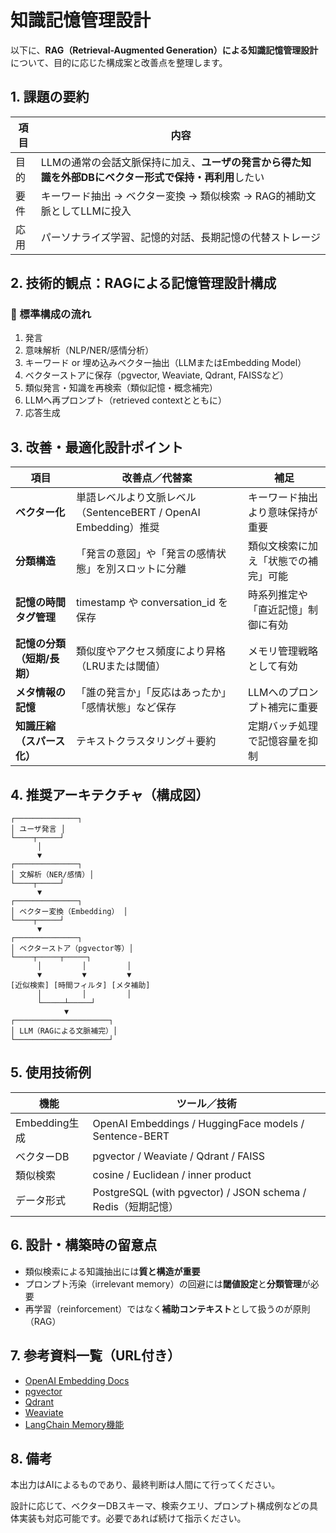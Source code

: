 # 知識記憶管理設計

以下に、**RAG（Retrieval-Augmented Generation）による知識記憶管理設計**について、目的に応じた構成案と改善点を整理します。

## 1. 課題の要約

| 項目 | 内容 |
|---|---|
| 目的 | LLMの通常の会話文脈保持に加え、**ユーザの発言から得た知識を外部DBにベクター形式で保持・再利用**したい |
| 要件 | キーワード抽出 → ベクター変換 → 類似検索 → RAG的補助文脈としてLLMに投入 |
| 応用 | パーソナライズ学習、記憶的対話、長期記憶の代替ストレージ |

## 2. 技術的観点：RAGによる記憶管理設計構成

### 🔁 標準構成の流れ

1.  発言
2.  意味解析（NLP/NER/感情分析）
3.  キーワード or 埋め込みベクター抽出（LLMまたはEmbedding Model）
4.  ベクターストアに保存（pgvector, Weaviate, Qdrant, FAISSなど）
5.  類似発言・知識を再検索（類似記憶・概念補完）
6.  LLMへ再プロンプト（retrieved contextとともに）
7.  応答生成

## 3. 改善・最適化設計ポイント

| 項目 | 改善点／代替案 | 補足 |
|---|---|---|
| **ベクター化** | 単語レベルより文脈レベル（SentenceBERT / OpenAI Embedding）推奨 | キーワード抽出より意味保持が重要 |
| **分類構造** | 「発言の意図」や「発言の感情状態」を別スロットに分離 | 類似文検索に加え「状態での補完」可能 |
| **記憶の時間タグ管理** | timestamp や conversation_id を保存 | 時系列推定や「直近記憶」制御に有効 |
| **記憶の分類（短期/長期）** | 類似度やアクセス頻度により昇格（LRUまたは閾値） | メモリ管理戦略として有効 |
| **メタ情報の記憶** | 「誰の発言か」「反応はあったか」「感情状態」など保存 | LLMへのプロンプト補完に重要 |
| **知識圧縮（スパース化）** | テキストクラスタリング＋要約 | 定期バッチ処理で記憶容量を抑制 |

## 4. 推奨アーキテクチャ（構成図）

```
┌──────────────┐
│ ユーザ発言 │
└────┬─────┘
      │
      ▼
┌──────────────┐
│ 文解析（NER/感情）│
└────┬─────┘
      ▼
┌──────────────┐
│ ベクター変換（Embedding） │
└────┬─────┘
      ▼
┌──────────────┐
│ ベクターストア（pgvector等）│
└────┬─────┬─────┐
      │         │         │
      ▼         ▼         ▼
[近似検索] [時間フィルタ] [メタ補助]
      │         │         │
      └─────┴─────┘
            ▼
┌─────────────────────┐
│ LLM（RAGによる文脈補完）│
└─────────────────────┘
```

## 5. 使用技術例

| 機能 | ツール／技術 |
|---|---|
| Embedding生成 | OpenAI Embeddings / HuggingFace models / Sentence-BERT |
| ベクターDB | pgvector / Weaviate / Qdrant / FAISS |
| 類似検索 | cosine / Euclidean / inner product |
| データ形式 | PostgreSQL (with pgvector) / JSON schema / Redis（短期記憶） |

## 6. 設計・構築時の留意点

- 類似検索による知識抽出には**質と構造が重要**
- プロンプト汚染（irrelevant memory）の回避には**閾値設定**と**分類管理**が必要
- 再学習（reinforcement）ではなく**補助コンテキスト**として扱うのが原則（RAG）

## 7. 参考資料一覧（URL付き）

- [OpenAI Embedding Docs](https://platform.openai.com/docs/guides/embeddings)
- [pgvector](https://github.com/pgvector/pgvector)
- [Qdrant](https://qdrant.tech)
- [Weaviate](https://weaviate.io)
- [LangChain Memory機能](https://docs.langchain.com/docs/modules/memory)

## 8. 備考

本出力はAIによるものであり、最終判断は人間にて行ってください。

設計に応じて、ベクターDBスキーマ、検索クエリ、プロンプト構成例などの具体実装も対応可能です。必要であれば続けて指示ください。
